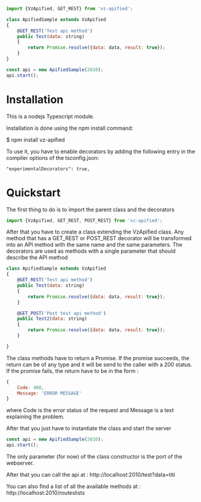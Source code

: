 

```javascript
import {VzApified, GET_REST} from 'vz-apified';

class ApifiedSample extends VzApified
{
    @GET_REST('Test api method')
    public Test(data: string)
    {
        return Promise.resolve({data: data, result: true});
    }
}

const api = new ApifiedSample(2010);
api.start();

```

# Installation
This is a nodejs Typescript module.

Installation is done using the npm install command:

$ npm install vz-apified

To use it, you have to enable decorators by adding the following entry in the compiler options of the tsconfig.json:
```
"experimentalDecorators": true,
```

# Quickstart

The first thing to do is to import the parent class and the decorators

```javascript
import {VzApified, GET_REST, POST_REST} from 'vz-apified';
```

After that you have to create a class extending the VzApified class. Any method that has a GET_REST or POST_REST decorator will be transformed into an API method with the same name and the same parameters.
The decorators are used as methods with a single parameter that should describe the API method

```javascript
class ApifiedSample extends VzApified
{
    @GET_REST('Test api method')
    public Test(data: string)
    {
        return Promise.resolve({data: data, result: true});
    }

    @GET_POST('Post test api method')
    public Test2(data: string)
    {
        return Promise.resolve({data: data, result: true});
    }

}
```

The class methods have to return a Promise. 
If the promise succeeds, the return can be of any type and it will be send to the caller with a 200 status. 
If the promise fails, the return have to be in the form : 
```javascript 
{
    Code: 400,
    Message: 'ERROR MESSAGE'
}
```
where Code is the error status of the request and Message is a text explaining the problem.

After that you just have to instantiate the class and start the server
```javascript 
const api = new ApifiedSample(2010);
api.start();
```

The only parameter (for now) of the class constructor is the port of the webserver.

After that you can call the api at : http://localhost:2010/test?data=titi

You can also find a list of all the available methods at : http://localhost:2010/routeslists
